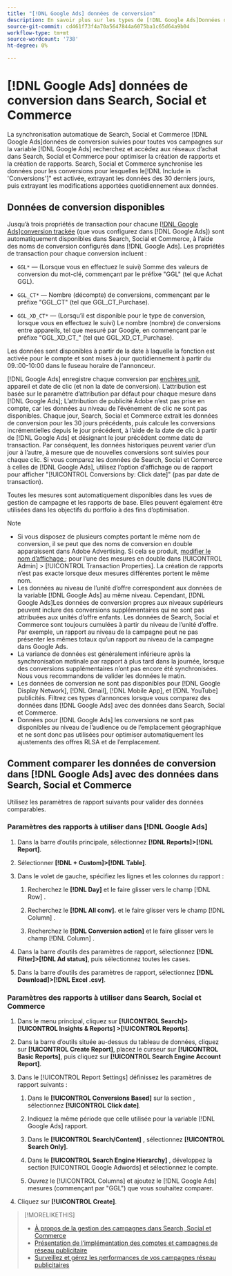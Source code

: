 ```yaml
---
title: "[!DNL Google Ads] données de conversion"
description: En savoir plus sur les types de [!DNL Google Ads]Données de conversion suivies disponibles dans Search, Social et Commerce.
source-git-commit: cd461f73f4a70a5647844a6075ba1c65d64a9b04
workflow-type: tm+mt
source-wordcount: '738'
ht-degree: 0%

---
```


# [!DNL Google Ads] données de conversion dans Search, Social et Commerce

La synchronisation automatique de Search, Social et Commerce [!DNL Google Ads]données de conversion suivies pour toutes vos campagnes sur la variable [!DNL Google Ads] recherchez et accédez aux réseaux d’achat dans Search, Social et Commerce pour optimiser la création de rapports et la création de rapports. Search, Social et Commerce synchronise les données pour les conversions pour lesquelles le[!DNL Include in 'Conversions']&quot; est activée, extrayant les données des 30 derniers jours, puis extrayant les modifications apportées quotidiennement aux données.

## Données de conversion disponibles

Jusqu’à trois propriétés de transaction pour chacune [[!DNL Google Ads]conversion trackée](https://support.google.com/google-ads/answer/4677036) (que vous configurez dans [!DNL Google Ads]) sont automatiquement disponibles dans Search, Social et Commerce, à l’aide des noms de conversion configurés dans [!DNL Google Ads]. Les propriétés de transaction pour chaque conversion incluent :

* `GGL*` — (Lorsque vous en effectuez le suivi) Somme des valeurs de conversion du mot-clé, commençant par le préfixe &quot;GGL&quot; (tel que Achat GGL).

* `GGL_CT*` — Nombre (décompte) de conversions, commençant par le préfixe &quot;GGL_CT&quot; (tel que GGL_CT_Purchase).

* `GGL_XD_CT*` — (Lorsqu’il est disponible pour le type de conversion, lorsque vous en effectuez le suivi) Le nombre (nombre) de conversions entre appareils, tel que mesuré par Google, en commençant par le préfixe &quot;GGL_XD_CT_&quot; (tel que GGL_XD_CT_Purchase).

Les données sont disponibles à partir de la date à laquelle la fonction est activée pour le compte et sont mises à jour quotidiennement à partir du 09.:00-10:00 dans le fuseau horaire de l&#39;annonceur.

[!DNL Google Ads] enregistre chaque conversion par [enchères unit](/help/search-social-commerce/glossary.md#a-b), appareil et date de clic (et non la date de conversion). L’attribution est basée sur le paramètre d’attribution par défaut pour chaque mesure dans [!DNL Google Ads]; L’attribution de publicité Adobe n’est pas prise en compte, car les données au niveau de l’événement de clic ne sont pas disponibles. Chaque jour, Search, Social et Commerce extrait les données de conversion pour les 30 jours précédents, puis calcule les conversions incrémentielles depuis le jour précédent, à l’aide de la date de clic à partir de [!DNL Google Ads] et désignant le jour précédent comme date de transaction. Par conséquent, les données historiques peuvent varier d’un jour à l’autre, à mesure que de nouvelles conversions sont suivies pour chaque clic. Si vous comparez les données de Search, Social et Commerce à celles de [!DNL Google Ads], utilisez l’option d’affichage ou de rapport pour afficher &quot;[!UICONTROL Conversions by: Click date]&quot; (pas par date de transaction).

Toutes les mesures sont automatiquement disponibles dans les vues de gestion de campagne et les rapports de base. Elles peuvent également être utilisées dans les objectifs du portfolio à des fins d’optimisation.

>[!NOTE]
>
>* Si vous disposez de plusieurs comptes portant le même nom de conversion, il se peut que des noms de conversion en double apparaissent dans Adobe Advertising. Si cela se produit, [modifier le nom d’affichage ;](/help/search-social-commerce/admin/transaction-properties/transaction-property-edit-display-name.md) pour l’une des mesures en double dans [!UICONTROL Admin] > [!UICONTROL Transaction Properties]. La création de rapports n’est pas exacte lorsque deux mesures différentes portent le même nom.
>* Les données au niveau de l’unité d’offre correspondent aux données de la variable [!DNL Google Ads] au même niveau. Cependant, [!DNL Google Ads]Les données de conversion propres aux niveaux supérieurs peuvent inclure des conversions supplémentaires qui ne sont pas attribuées aux unités d’offre enfants. Les données de Search, Social et Commerce sont toujours cumulées à partir du niveau de l’unité d’offre. Par exemple, un rapport au niveau de la campagne peut ne pas présenter les mêmes totaux qu’un rapport au niveau de la campagne dans Google Ads.
>* La variance de données est généralement inférieure après la synchronisation matinale par rapport à plus tard dans la journée, lorsque des conversions supplémentaires n’ont pas encore été synchronisées. Nous vous recommandons de valider les données le matin.
>* Les données de conversion ne sont pas disponibles pour [!DNL Google Display Network], [!DNL Gmail], [!DNL Mobile App], et [!DNL YouTube] publicités. Filtrez ces types d’annonces lorsque vous comparez des données dans [!DNL Google Ads] avec des données dans Search, Social et Commerce.
>* Données pour [!DNL Google Ads] les conversions ne sont pas disponibles au niveau de l’audience ou de l’emplacement géographique et ne sont donc pas utilisées pour optimiser automatiquement les ajustements des offres RLSA et de l’emplacement.


## Comment comparer les données de conversion dans [!DNL Google Ads] avec des données dans Search, Social et Commerce

Utilisez les paramètres de rapport suivants pour valider des données comparables.

### Paramètres des rapports à utiliser dans [!DNL Google Ads]

1. Dans la barre d’outils principale, sélectionnez **[!DNL Reports]>[!DNL Report]**.

1. Sélectionner **[!DNL + Custom]>[!DNL Table]**.

1. Dans le volet de gauche, spécifiez les lignes et les colonnes du rapport :

   1. Recherchez le **[!DNL Day]** et le faire glisser vers le champ [!DNL Row] .

   1. Recherchez le **[!DNL All conv].** et le faire glisser vers le champ [!DNL Column] .

   1. Recherchez le **[!DNL Conversion action]** et le faire glisser vers le champ [!DNL Column] .

1. Dans la barre d’outils des paramètres de rapport, sélectionnez **[!DNL Filter]>[!DNL Ad status]**, puis sélectionnez toutes les cases.

1. Dans la barre d’outils des paramètres de rapport, sélectionnez **[!DNL Download]>[!DNL Excel .csv]**.

### Paramètres des rapports à utiliser dans Search, Social et Commerce

1. Dans le menu principal, cliquez sur **[!UICONTROL Search]> [!UICONTROL Insights & Reports] >[!UICONTROL Reports]**.

1. Dans la barre d’outils située au-dessus du tableau de données, cliquez sur **[!UICONTROL Create Report]**, placez le curseur sur **[!UICONTROL Basic Reports]**, puis cliquez sur **[!UICONTROL Search Engine Account Report]**.

1. Dans le [!UICONTROL Report Settings] définissez les paramètres de rapport suivants :

   1. Dans le **[!UICONTROL Conversions Based]** sur la section , sélectionnez **[!UICONTROL Click date]**.

   1. Indiquez la même période que celle utilisée pour la variable [!DNL Google Ads] rapport.

   1. Dans le **[!UICONTROL Search/Content]** , sélectionnez **[!UICONTROL Search Only]**.

   1. Dans le **[!UICONTROL Search Engine Hierarchy]** , développez la section [!UICONTROL Google Adwords] et sélectionnez le compte.

   1. Ouvrez le [!UICONTROL Columns] et ajoutez le [!DNL Google Ads] mesures (commençant par &quot;GGL&quot;) que vous souhaitez comparer.

1. Cliquez sur **[!UICONTROL Create]**.

>[!MORELIKETHIS]
>
>* [À propos de la gestion des campagnes dans Search, Social et Commerce](campaign-management-about.md)
>* [Présentation de l’implémentation des comptes et campagnes de réseau publicitaire](campaign-implemention-overview.md)
>* [Surveillez et gérez les performances de vos campagnes réseau publicitaires](monitor-performance-campaigns.md)

